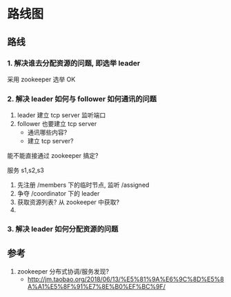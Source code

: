 # 路线图

## 路线

### 1. 解决谁去分配资源的问题, 即选举 leader

采用 zookeeper 选举 OK

### 2. 解决 leader 如何与 follower 如何通讯的问题

1. leader 建立 tcp server 监听端口
2. follower 也要建立 tcp server
    - 通讯哪些内容?
    - 建立 tcp server?

能不能直接通过 zookeeper 搞定?

服务 s1,s2,s3

1. 先注册 /members 下的临时节点, 监听 /assigned
2. 争夺 /coordinator 下的 leader
3. 获取资源列表? 从 zookeeper 中获取?
4. 


    
### 3. 解决 leader 如何分配资源的问题

## 参考

1. zookeeper 分布式协调/服务发现?
    - http://jm.taobao.org/2018/06/13/%E5%81%9A%E6%9C%8D%E5%8A%A1%E5%8F%91%E7%8E%B0%EF%BC%9F/


